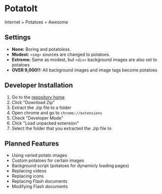 PotatoIt
========

Internet + Potatoes = Awesome

Settings
--------
- **None:** Boring and potatoless.
- **Modest:** `<img>` sources are changed to potatoes.
- **Extreme:** Same as modest, but `<div>` background images are also set to potatoes
- **OVER 9,000!!:** All background images and image tags become potatoes

Developer Installation
----------------------
1. Go to the [repository home](https://github.com/FracturedRetina/PotatoIt)
2. Click "Download Zip"
2. Extract the .zip file to a folder
3. Open chrome and go to `chrome://extensions`
4. Check "Developer Mode"
5. Click "Load unpacked extension"
6. Select the folder that you extracted the .zip file to


Planned Features
----------------
 - Using varied potato images
 - Custom potatoes for certain images
 - Background script (potatoes for dynamicly loading pages)
 - Replacing videos
 - Replacing icons
 - Replacing Flash documents
 - Modifying Flash documents
